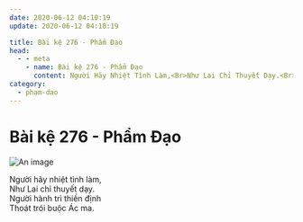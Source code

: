 ```yaml
---
date: 2020-06-12 04:10:19
update: 2020-06-12 04:10:19

title: Bài kệ 276 - Phẩm Đạo
head:
  - - meta
    - name: Bài kệ 276 - Phẩm Đạo
      content: Người Hãy Nhiệt Tình Làm,<Br>Như Lai Chỉ Thuyết Dạy.<Br>Người Hành Trì Thiền Định<Br>Thoát Trói Buộc Ác Ma.<Br>
category:
  - pham-dao
---
```


# Bài kệ 276 - Phẩm Đạo

![An image](/img/pham-dao/pham-dao-276.jpg)

Người hãy nhiệt tình làm,<br>Như Lai chỉ thuyết dạy.<br>Người hành trì thiền định<br>Thoát trói buộc Ác ma.<br>
